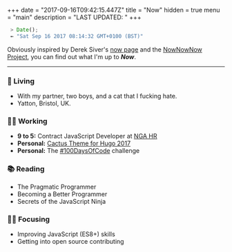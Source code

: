 +++
date = "2017-09-16T09:42:15.447Z"
title = "Now"
hidden = true
menu = "main"
description = "LAST UPDATED: "
+++

```javascript
 > Date();
 ⇜ "Sat Sep 16 2017 08:14:32 GMT+0100 (BST)"
```
Obviously inspired by Derek Siver's [now page](http://sivers.org/now) and the [NowNowNow Project](http://nownownow.com/about), you can find out what I'm up to **_Now_**.

---

### 🏡 Living
 - With my partner, two boys, and a cat that I fucking hate.
 - Yatton, Bristol, UK.

### 👨‍💻 Working
 - **9 to 5:** Contract JavaScript Developer at [NGA HR](https://en.wikipedia.org/wiki/Northgate_Information_Solutions)
 - **Personal:**  [Cactus Theme for Hugo 2017](https://github.com/jacobwarduk/hugo-cactus-theme-2017)
 - **Personal:** The [#100DaysOfCode](https://github.com/jacobwarduk/100-days-of-code) challenge

### 📚 Reading
 - The Pragmatic Programmer
 - Becoming a Better Programmer
 - Secrets of the JavaScript Ninja

### 👨‍🎓 Focusing
 - Improving JavaScript (ES8+) skills
 - Getting into open source contributing
